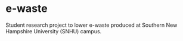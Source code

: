 # e-waste
Student research project to lower e-waste produced at Southern New Hampshire University (SNHU) campus.
